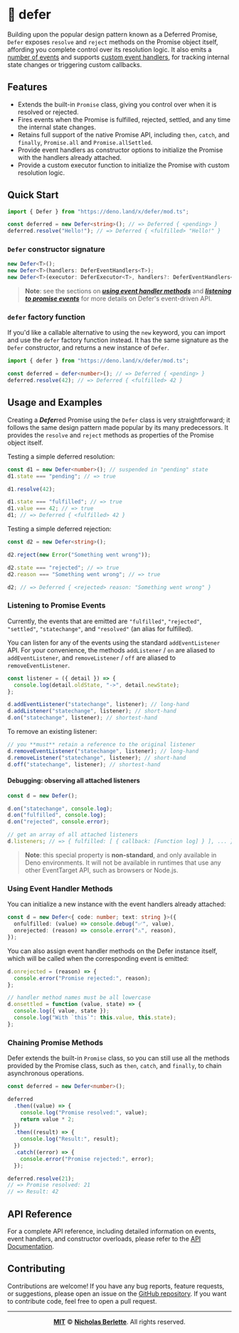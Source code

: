 # 🦖 defer

Building upon the popular design pattern known as a Deferred Promise, `Defer`
exposes `resolve` and `reject` methods on the Promise object itself, affording
you complete control over its resolution logic. It also emits a
[number of events](#listening-to-promise-events) and supports
[custom event handlers](#using-event-handler-methods), for tracking internal
state changes or triggering custom callbacks.


## Features

- Extends the built-in `Promise` class, giving you control over when it is
  resolved or rejected.
- Fires events when the Promise is fulfilled, rejected, settled, and any time
  the internal state changes.
- Retains full support of the native Promise API, including `then`, `catch`, and
  `finally`, `Promise.all` and `Promise.allSettled`.
- Provide event handlers as constructor options to initialize the Promise with
  the handlers already attached.
- Provide a custom executor function to initialize the Promise with custom
  resolution logic.

## Quick Start

```ts
import { Defer } from "https://deno.land/x/defer/mod.ts";

const deferred = new Defer<string>(); // => Deferred { <pending> }
deferred.resolve("Hello!"); // => Deferred { <fulfilled> "Hello!" }
```


### `Defer` constructor signature

```ts
new Defer<T>();
new Defer<T>(handlers: DeferEventHandlers<T>);
new Defer<T>(executor: DeferExecutor<T>, handlers?: DeferEventHandlers<T>);
```

> **Note**: see the sections on [**_using event handler methods_**](#using-event-handler-methods) and [**_listening to promise events_**](#listening-to-promise-events) for more details on Defer's event-driven API.

### `defer` factory function

If you'd like a callable alternative to using the `new` keyword, you can import
and use the `defer` factory function instead. It has the same signature as the
`Defer` constructor, and returns a new instance of `Defer`.

```ts
import { defer } from "https://deno.land/x/defer/mod.ts";

const deferred = defer<number>(); // => Deferred { <pending> }
deferred.resolve(42); // => Deferred { <fulfilled> 42 }
```

## Usage and Examples

Creating a <b><em>Defer</em></b>red Promise using the `Defer` class is very 
straightforward; it follows the same design pattern made popular by its many 
predecessors. It provides the `resolve` and `reject` methods as properties of 
the Promise object itself.

Testing a simple deferred resolution:

```ts
const d1 = new Defer<number>(); // suspended in "pending" state
d1.state === "pending"; // => true

d1.resolve(42);

d1.state === "fulfilled"; // => true
d1.value === 42; // => true
d1; // => Deferred { <fulfilled> 42 }
```

Testing a simple deferred rejection:

```ts
const d2 = new Defer<string>();

d2.reject(new Error("Something went wrong"));

d2.state === "rejected"; // => true
d2.reason === "Something went wrong"; // => true

d2; // => Deferred { <rejected> reason: "Something went wrong" }
```

### Listening to Promise Events

Currently, the events that are emitted are `"fulfilled"`, `"rejected"`,
`"settled"`, `"statechange"`, and `"resolved"` (an alias for fulfilled).

You can listen for any of the events using the standard `addEventListener` API.
For your convenience, the methods `addListener` / `on` are aliased to
`addEventListener`, and `removeListener` / `off` are aliased to
`removeEventListener`.

```ts
const listener = ({ detail }) => {
  console.log(detail.oldState, "->", detail.newState);
};

d.addEventListener("statechange", listener); // long-hand
d.addListener("statechange", listener); // short-hand
d.on("statechange", listener); // shortest-hand
```

To remove an existing listener:

```ts
// you **must** retain a reference to the original listener
d.removeEventListener("statechange", listener); // long-hand
d.removeListener("statechange", listener); // short-hand
d.off("statechange", listener); // shortest-hand
```

#### Debugging: observing all attached listeners

```ts
const d = new Defer();

d.on("statechange", console.log);
d.on("fulfilled", console.log);
d.on("rejected", console.error);

// get an array of all attached listeners
d.listeners; // => { fulfilled: [ { callback: [Function log] } ], ... }
```

> **Note**: this special property is **non-standard**, and only available in
> Deno environments. It will not be available in runtimes that use any other
> EventTarget API, such as browsers or Node.js.

### Using Event Handler Methods

You can initialize a new instance with the event handlers already attached:

```ts
const d = new Defer<{ code: number; text: string }>({
  onfulfilled: (value) => console.debug("✅", value),
  onrejected: (reason) => console.error("⚠️", reason),
});
```

You can also assign event handler methods on the Defer instance itself, which
will be called when the corresponding event is emitted:

```ts
d.onrejected = (reason) => {
  console.error("Promise rejected:", reason);
};

// handler method names must be all lowercase 
d.onsettled = function (value, state) => {
  console.log({ value, state });
  console.log("With `this`": this.value, this.state);
};
```

### Chaining Promise Methods

Defer extends the built-in `Promise` class, so you can still use all the methods
provided by the Promise class, such as `then`, `catch`, and `finally`, to chain
asynchronous operations.

```ts
const deferred = new Defer<number>();

deferred
  .then((value) => {
    console.log("Promise resolved:", value);
    return value * 2;
  })
  .then((result) => {
    console.log("Result:", result);
  })
  .catch((error) => {
    console.error("Promise rejected:", error);
  });

deferred.resolve(21);
// => Promise resolved: 21
// => Result: 42
```

## API Reference

For a complete API reference, including detailed information on events, event
handlers, and constructor overloads, please refer to the
[API Documentation](https://deno.land/x/defer/mod.ts?doc).

## Contributing

Contributions are welcome! If you have any bug reports, feature requests, or
suggestions, please open an issue on the
[GitHub repository](https://github.com/nberlette/defer). If you want to
contribute code, feel free to open a pull request.

---

<div align="center">

[**MIT**][MIT] © [**Nicholas Berlette**][nberlette]. All rights reserved.

</div>

[MIT]: https://nick.mit-license.org "MIT (c) 2023 Nicholas Berlette. All rights reserved."
[nberlette]: https://github.com/nberlette "Nicholas Berlette's GitHub profile"
